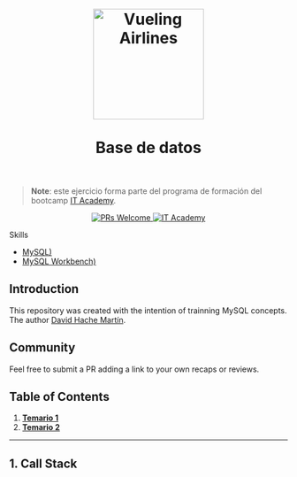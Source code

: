 ﻿<h1 align="center">
<br>
  <a href="https://github.com/hachemartin/vueling"><img src="http://www.brandemia.org/sites/default/files/vueling_airlines.jpg" alt="Vueling Airlines" width=200"></a>
  <br>
    <br>
  Base de datos
  <br><br>
</h1>

> **Note**: este ejercicio forma parte del programa de formación del bootcamp [IT Academy](https://cibernarium.barcelonactiva.cat/it-academy).

<p align="center">
  <a href="http://makeapullrequest.com">
    <img src="https://img.shields.io/badge/PRs-welcome-brightgreen.svg?style=flat-square" alt="PRs Welcome">
  </a>
  <a href="https://cibernarium.barcelonactiva.cat/it-academy">
    <img src="https://img.shields.io/badge/IT%20Academy-2018-d50283.svg" alt="IT Academy">
  </a>
</p>

Skills
  - [MySQL)](https://dev.mysql.com/doc/refman/8.0/en/)
  - [MySQL Workbench)](https://dev.mysql.com/doc/workbench/en/)

## Introduction

This repository was created with the intention of trainning MySQL concepts. The author [David Hache Martín](https://twitter.com/hachemartin).

## Community

Feel free to submit a PR adding a link to your own recaps or reviews.

## Table of Contents

1. **[Temario 1](#1-call-stack)**
2. **[Temario 2](#2-primitive-types)**

---

## 1. Call Stack
